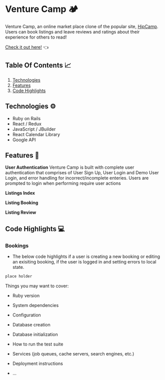 # Venture Camp 🏕

Venture Camp, an online market place clone of the popular site, [HipCamp](https://www.hipcamp.com/en-US). Users can book listings and leave reviews and ratings about their experience for others to read!

[Check it out here!](https://venture-camp.herokuapp.com/) 👈

## Table Of Contents 📈
1. [Technologies](#technologies)
2. [Features](#features)
3. [Code Highlights](#code-highlights)

## Technologies ⚙
- Ruby on Rails
- React / Redux
- JavaScript / JBuilder
- React Calendar Library
- Google API

## Features 🌟
**User Authentication**
Venture Camp is built with complete user authentication that comprises of User Sign Up, User Login and Demo User Login, and error handling for incorrect/incomplete enteries. Users are prompted to login when performing require user actions

**Listings Index**

**Listing Booking**

**Listing Review**

## Code Highlights 💻

### Bookings
- The below code highlights if a user is creating a new booking or editing an exisiting booking, if the user is logged in and setting errors to local state.
```js
place holder
```


Things you may want to cover:

* Ruby version

* System dependencies

* Configuration

* Database creation

* Database initialization

* How to run the test suite

* Services (job queues, cache servers, search engines, etc.)

* Deployment instructions

* ...
